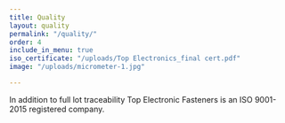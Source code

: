 ```yaml
---
title: Quality
layout: quality
permalink: "/quality/"
order: 4
include_in_menu: true
iso_certificate: "/uploads/Top Electronics_final cert.pdf"
image: "/uploads/micrometer-1.jpg"

---
```

In addition to full lot traceability Top Electronic Fasteners is an ISO 9001-2015 registered company.